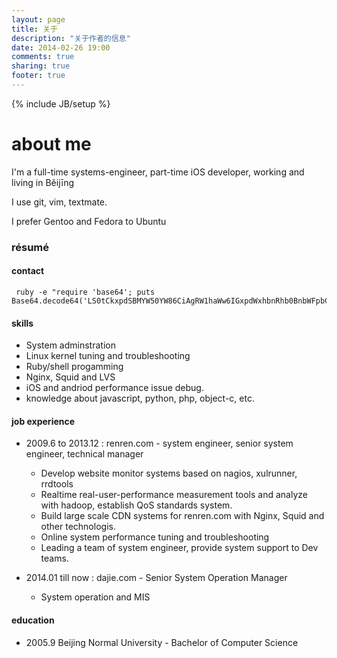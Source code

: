 ```yaml
---
layout: page
title: 关于
description: "关于作者的信息"
date: 2014-02-26 19:00
comments: true
sharing: true
footer: true
---
```

{% include JB/setup %}

# about me

I'm a full-time systems-engineer, part-time iOS developer, working and living in Běijīng

I use git, vim, textmate.

I prefer Gentoo and Fedora to Ubuntu

### résumé

#### contact

     ruby -e "require 'base64'; puts Base64.decode64('LS0tCkxpdSBMYW50YW86CiAgRW1haWw6IGxpdWxhbnRhb0BnbWFpbC5jb20KICBUd2l0dGVyOiBodHRwczovL3R3aXR0ZXIuY29tL2xpdWxhbnRhbwogIFdlaWJvOiBodHRwOi8vd2VpYm8uY29tLzE2NTM2NDQyMjAvcHJvZmlsZQogIFFROiAxMDMwNzQKICBTaXRlczoKICAtIGh0dHA6Ly9ibG9nLmxpdWxhbnRhby5jb20KICAtIGh0dHA6Ly9taWIuY2MK')"

#### skills

*   System adminstration
*   Linux kernel tuning and troubleshooting
*   Ruby/shell progamming
*   Nginx, Squid and LVS
*   iOS and andriod performance issue debug.
*   knowledge about javascript, python, php, object-c, etc.

#### job experience

*   2009.6 to 2013.12 : renren.com - system engineer, senior system engineer, technical manager
    *   Develop website monitor systems based on nagios, xulrunner, rrdtools
    *   Realtime real-user-performance measurement tools and analyze with hadoop, establish QoS standards system.
    *   Build large scale CDN systems for renren.com with Nginx, Squid and other technologis.
    *   Online system performance tuning and troubleshooting
    *   Leading a team of system engineer, provide system support to Dev teams.

*   2014.01 till now : dajie.com - Senior System Operation Manager
    *   System operation and MIS

#### education
*   2005.9 Beijing Normal University - Bachelor of Computer Science